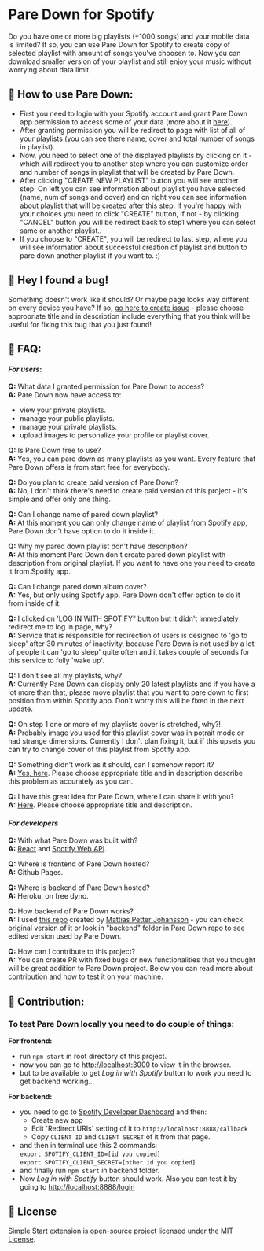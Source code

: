 # Pare Down for Spotify
Do you have one or more big playlists (+1000 songs) and your mobile data is limited? If so, you can use Pare Down for Spotify to create copy of selected playlist with amount of songs you've choosen to. Now you can download smaller version of your playlist and still enjoy your music without worrying about data limit.

## 📖 How to use Pare Down:
* First you need to login with your Spotify account and grant Pare Down app permission to access some of your data (more about it [here](#For-users)).
* After granting permission you will be redirect to page with list of all of your playlists (you can see there name, cover and total number of songs in playlist).
* Now, you need to select one of the displayed playlists by clicking on it - which will redirect you to another step where you can customize order and number of songs in playlist that will be created by Pare Down.
* After clicking "CREATE NEW PLAYLIST" button you will see another step:
On left you can see information about playlist you have selected (name, num of songs and cover) and on right you can see information about playlist that will be created after this step. If you're happy with your choices you need to click "CREATE" button, if not - by clicking "CANCEL" button you will be redirect back to step1 where you can select same or another playlist..
* If you choose to "CREATE", you will be redirect to last step, where you will see information about successful creation of playlist and button to pare down another playlist if you want to. :)

## 🐞 Hey I found a bug!
Something doesn't work like it should? Or maybe page looks way different on every device you have? If so, [go here to create issue](https://github.com/datguysheepy/pare-down/issues/new) - please choose appropriate title and in description include everything that you think will be useful for fixing this bug that you just found!

## 🙋 FAQ:
#### ***For users***:
**Q:** What data I granted permission for Pare Down to access?\
**A:** Pare Down now have access to:
* view your private playlists.
* manage your public playlists.
* manage your private playlists.
* upload images to personalize your profile or playlist cover.

**Q:** Is Pare Down free to use?\
**A:** Yes, you can pare down as many playlists as you want. Every feature that Pare Down offers is from start free for everybody.

**Q:** Do you plan to create paid version of Pare Down?\
**A:** No, I don't think there's need to create paid version of this project - it's simple and offer only one thing.

**Q:** Can I change name of pared down playlist?\
**A:** At this moment you can only change name of playlist from Spotify app, Pare Down don't have option to do it inside it.

**Q:** Why my pared down playlist don't have description?\
**A:** At this moment Pare Down don't create pared down playlist with description from original playlist. If you want to have one you need to create it from Spotify app.

**Q:** Can I change pared down album cover?\
**A:** Yes, but only using Spotify app. Pare Down don't offer option to do it from inside of it.

**Q:** I clicked on 'LOG IN WITH SPOTIFY" button but it didn't immediately redirect me to log in page, why?\
**A:** Service that is responsible for redirection of users is designed to 'go to sleep' after 30 minutes of inactivity, because Pare Down is not used by a lot of people it can 'go to sleep' quite often and it takes couple of seconds for this service to fully 'wake up'.

**Q:** I don't see all my playlists, why?\
**A:** Currently Pare Down can display only 20 latest playlists and if you have a lot more than that, please move playlist that you want to pare down to first position from within Spotify app. Don't worry this will be fixed in the next update. 

**Q:** On step 1 one or more of my playlists cover is stretched, why?!\
**A:** Probably image you used for this playlist cover was in potrait mode or had strange dimensions. Currently I don't plan fixing it, but if this upsets you can try to change cover of this playlist from Spotify app.

**Q:** Something didn't work as it should, can I somehow report it?\
**A:** [Yes, here](https://github.com/datguysheepy/pare-down/issues/new). Please choose appropriate title and in description describe this problem as accurately as you can.

**Q:** I have this great idea for Pare Down, where I can share it with you?\
**A:** [Here](https://github.com/datguysheepy/pare-down/issues/new). Please choose appropriate title and description.

#### ***For developers***
**Q:** With what Pare Down was built with?\
**A:** [React](https://reactjs.org/) and [Spotify Web API](https://developer.spotify.com/documentation/web-api/).

**Q:** Where is frontend of Pare Down hosted?\
**A:** Github Pages.

**Q:** Where is backend of Pare Down hosted?\
**A:** Heroku, on free dyno.

**Q:** How backend of Pare Down works?\
**A:** I used [this repo](https://github.com/mpj/oauth-bridge-template) created by [Mattias Petter Johansson](https://github.com/mpj) - you can check original version of it or look in "backend" folder in Pare Down repo to see edited version used by Pare Down.

**Q:** How can I contribute to this project?\
**A:** You can create PR with fixed bugs or new functionalities that you thought will be great addition to Pare Down project. Below you can read more about contribution and how to test it on your machine.

## 🤝 Contribution:
### To test Pare Down locally you need to do couple of things:
**For frontend:**
* run `npm start` in root directory of this project.
* now you can go to [http://localhost:3000](http://localhost:3000) to view it in the browser.
* but to be available to get *Log in with Spotify* button to work you need to get backend working...

**For backend:**
* you need to go to [Spotify Developer Dashboard](https://developer.spotify.com/dashboard/) and then:
	* Create new app
	* Edit 'Redirect URIs' setting of it to `http://localhost:8888/callback`
	* Copy `CLIENT ID` and `CLIENT SECRET` of it from that page.
* and then in terminal use this 2 commands:\
`export SPOTIFY_CLIENT_ID=[id you copied]`\
`export SPOTIFY_CLIENT_SECRET=[other id you copied]`
* and finally run `npm start` in backend folder.
* Now *Log in with Spotify* button should work. Also you can test it by going to [http://localhost:8888/login](http://localhost:8888/login)

## 📝 License 
Simple Start extension is open-source project licensed under the [MIT License](https://github.com/datguysheepy/pare-down/blob/master/LICENSE).